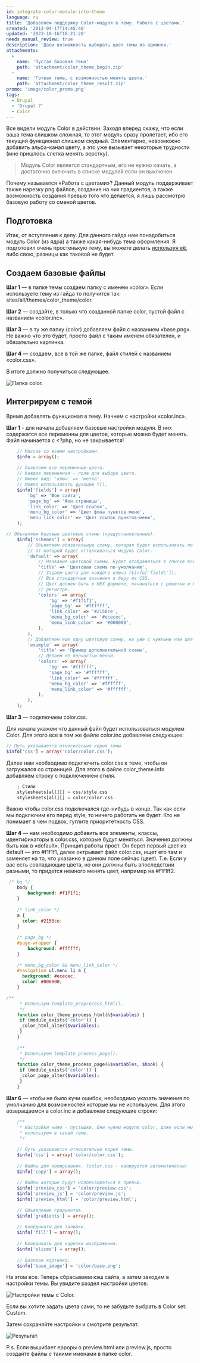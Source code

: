 ```yaml
---
id: integrate-color-module-into-theme
language: ru
title: 'Добавляем поддержку Color-модуля в тему. Работа с цветами.'
created: '2013-04-17T14:45:40'
updated: '2023-10-16T18:21:20'
needs_manual_review: true
description: 'Даем возможность выбирать цвет темы из админки.'
attachments:
  -
    name: 'Пустая базовая тема'
    path: 'attachment/color_theme_begin.zip'
  -
    name: 'Готвая тема, с возможностью менять цвета.'
    path: 'attachment/color_theme_result.zip'
promo: 'image/color_promo.png'
tags:
  - Drupal
  - 'Drupal 7'
  - Color
---
```


Все видели модуль Color в действии. Заходя вперед скажу, что если ваша тема слишком сложная, то этот модуль сразу пролетает, ибо его текущий функционал слишком скудный. Элементарно, невозможно добавить альфа-канал цвету, а это уже вызывает некоторые трудности (мне пришлось слегка менять верстку).

> Модуль Color является стандартным, его не нужно качать, а достаточно включить в списке модулей если он выключен.

Почему называется «Работа с цветами»? Данный модуль поддерживает также нарезку png файлов, создание на них градиентов, а также возможность создания превью того что делается, я лишь рассмотрю базовую работу со сменой цветов.

Подготовка
----------

Итак, от вступления к делу. Для данного гайда нам понадобиться модуль Color (из ядра) а также какая-нибудь тема оформления. Я подготовил очень простенькую тему, вы можете делать [используя её](/sites/default/files/blog/27/attachments/color_theme_begin.zip), либо свою, разницы как таковой не будет.

Создаем базовые файлы
---------------------

**Шаг 1** — в папке темы создаем папку с именем «color». Если используете тему из гайда то получится так: sites/all/themes/color\_theme/color.

**Шаг 2** — создайте, в только что созданной папке color, пустой файл с названием «color.inc».

**Шаг 3** — в ту же папку (color) добавляем файл с названием «base.png». Не важно что это будет, просто файл с таким именем обязателен, и обязательно картинка.

**Шаг 4** — создаем, все в той же папке, файл стилей с названием «color.css».

В итоге должно получиться следующее.


![Папка color.](image/color_folder.png)

Интегрируем с темой
-------------------

Время добавлять функционал в тему. Начнем с настройки «color.inc».

**Шаг 1** - для начала добавляем базовые настройки модуля. В них содержатся все переменны для цветов, которые можно будет менять. Файл начинается с <?php, но не закрывается!

~~~php
    // Массив со всеми настройками.
    $info = array();
    
    // Оъявляем все переменные-цвета.
    // Каждая переменная - поле для выбора цвета.
    // Имеют вид: 'ключ' => 'метка'.
    // Можно использовать функцию t().
    $info['fields'] = array(
    	'bg' => 'Фон сайта',
    	'page_bg' => 'Фон страницы',
    	'link_color' => 'Цвет ссылок',
    	'menu_bg_color' => 'Цвет фона пунктов меню',
    	'menu_link_color' => 'Цвет ссылок пунктов-меню',
    );
~~~

~~~php {"header":"Шаг 2 — создаем базовые цветовые схемы."}
// Объявляем базовые цветовые схемы (предустановленные).
    $info['schemes'] = array(
    	// Объявляем обязательную схему, которая будет использовать по-умолчанию, и 
    	// от которой будет отталкиваться модуль Color.
    	'default' => array(
    		// Название цветовой схемы. Будет отображаться в списке всех схем.
    		'title' => 'Цветовая схема по-умолчанию',
    		// Задаем цвета для каждого ключа ($info['fields']).
    		// Все стандартные значения я беру из CSS.
    		// Цвет должен быть в HEX формате, начинаться с решетки и быть в нижнем
    		// регистре.
    		'colors' => array(
    			'bg' => '#f1f1f1',
    			'page_bg' => '#ffffff',
    			'link_color' => '#2158ce',
    			'menu_bg_color' => '#ececec',
    			'menu_link_color' => '#000000',
    		),
    	),
    	// Добавляем еще одну цветовую схему, но уже с нужными нам цветами.
    	'example' => array(
    		'title' => 'Пример дополнительной схемы',
    		// Делаем её полностью белой.
    		'colors' => array(
    			'bg' => '#ffffff',
    			'page_bg' => '#ffffff',
    			'link_color' => '#ffffff',
    			'menu_bg_color' => '#ffffff',
    			'menu_link_color' => '#ffffff',
    		),
    	),	
    );
~~~

**Шаг 3** — подключаем color.css.

Для начала укажем что данный файл будет использоваться модулем Color. Для этого все в том же файле color.inc добавляем следующее:

~~~php
// Путь указывается относительно корня темы.
$info['css'] = array('color/color.css');
~~~

Далее нам необходимо подключить color.css к теме, чтобы он загружался со страницей. Для этого в файле color\_theme.info добавляем строку с подключением стиля.


~~~php
    ; Стили
    stylesheets[all][] = css/style.css
    stylesheets[all][] = color/color.css
~~~

Важно чтобы color.css подключался где-нибудь в конце. Так как если мы подключим его перед style, то ничего работать не будет. Кто не понимает в чем подвох, гуглите приоритетность CSS.

**Шаг 4** — нам необходимо добавить все элементы, классы, идентификаторы в color.css, которые будут меняться. Значения должны быть как в «default». Принцип работы прост. Он берет первый цвет из default — это #f1f1f1, далее октрывает файл color.css, ищет его там и заменяет на то, что указанно в данном поле сейчас (цвет). Т.е. Если у вас есть совпадающие цвета, но они должны быть впоследствии разными, то придется немного менять цвет, например на #f1f1ff2.

~~~css
 /* bg */
    body {
    	background: #f1f1f1;
    }
    
    /* link_color */
    a {
      color: #2158ce;
    }
    
    /* page_bg */
    #page-wrapper {
    	background: #ffffff; 
    }
    
    /* menu_bg_color && menu_link_color */
    #navigation ul.menu li a {
      background: #ececec; 
      color: #000000;
    }
~~~

~~~php {"header":"Шаг 5 — добавляем настройки в нашу тему. Код добавляется в template.php темы"}
/**
     * Использум template_preprocess_html().
     */
    function color_theme_process_html(&$variables) {
     if (module_exists('color')) {
     _color_html_alter($variables);
     }
    }
    
    /**
     * Используем template_process_page().
     */
    function color_theme_process_page(&$variables, $hook) {
     if (module_exists('color')) {
     _color_page_alter($variables);
     }
    }
~~~

**Шаг 6** — чтобы не было кучи ошибок, необходимо указать значения по умолчанию для возможностей которые мы не используем. Для этого возвращаемся в color.inc и добавляем следующие строки:

~~~php
    /**
     * Настройки ниже - пустышки. Они нужны модулю color, даже если мы их не
     * используем в своей теме.
     */
    
    // Путь указывается относительно корня темы.
    $info['css'] = array('color/color.css');
    
    // Файлы для копирования. (color.css - копируется автоматически)
    $info['copy'] = array();
     
    // Файлы которые будут использоваться в превью.
    $info['preview_css'] = 'color/preview.css';
    $info['preview_js'] = 'color/preview.js';
    $info['preview_html'] = 'color/preview.html';
     
    // Объявление градиентов.
    $info['gradients'] = array();
     
    // Координаты для заливки.
    $info['fill'] = array();
     
    // Координаты для нарезки изображения.
    $info['slices'] = array();
     
    // Базовая картинка.
    $info['base_image'] = 'color/base.png';
~~~

На этом все. Теперь сбрасываем кэш сайта, а затем заходим в настройки темы. Вы увидите раздел настройки цветов.

![Настройки темы с Color.](image/settings.png)

Если вы хотите задать цвета сами, то не забудьте выбрать в Color set: Custom.

Затем сохраняйте настройки и смотрите результат.

![Результат.](image/result.png)

P.s. Если вышибает ерроры о preview.html или preview.js, просто создайте файлы с такими именами в папке color.
